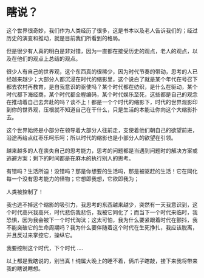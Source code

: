 # 瞎说？

这个世界很奇妙，我们作为人类经历了很多，这是书本以及老人告诉我们的；经过历史的演变和推动，就是目前我们所看到的格局。

但是很少有人真的明白是非对错，因为一直都在接受历史的观点，老人的观点，以及在他们的观点上总结的观点。

很少人有自己的世界观，这个东西真的很稀少，因为时代节奏的带动，思考的人已经越来越少；大部分人都沉浸在时代的缩影里，这个说白了就是某个年代在号召下都去农村再教育，是自我意识的驱使吗？某个时代都在纺织，是什么在驱动，某个时代都下海经商，某个时代都全程编码，某个时代娱乐至死，这些都是自己的观念在推动着自己去奔赴的吗？谈不上！都是一个个时代的缩影下，时代的世界观影印到你的世界观，压根就不知道自己在干什么，只是生活的本能让你向这个大缩影扑去。

这个世界始终是小部分在领导着大部分人往前走，支使着他们朝自己的欲望前进，沿途再给点红枣乐呵乐呵；所以时代的缩影也是小部分人的欲望在引领。

越来越多的人在丧失自己的思考能力，思考的问题都是当遇到问题时的解决方案或逃避方案；剩下的时间都是在麻木的执行别人的思考。

有错吗？生活所迫！没错吗？那是你想要的生活吗，那是被驱赶的生活！它在同化每一个没有思考能力的怪物；它想即我想，它欲即我为；

人类被控制了！

我也逃不掉这个缩影的吸引力，我思考的东西越来越少，突然有一天我意识到，这个时代高兴我高兴，时代悲伤我悲伤，我被它同化了；而当下一个时代来临时，我恐惧，因为我会被下一个时代淘汰；这太可怕，我为什么要紧跟着时代在颤抖，我不能突破它的生命周期吗？我为什么要伴随着这个时代在生死挣扎，我应该脱离，并且反过来掌控它，操纵它。

我要控制这个时代，下个时代 ....

以上都是我瞎说的，别当真！纯属大晚上的睡不着，俩爪子瞎敲，接下来我将带来我的瞎说瞎想。